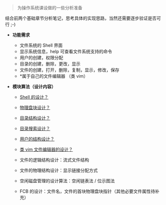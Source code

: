 > 为操作系统课设做的一些分析准备

结合前两个基础章节分析笔记，思考具体的实现思路，当然还需要逐步验证是否可行 ;-)

- **功能需求**

  - 文件系统的 Shell 界面
  - 显示系统信息，help 可查看文件系统支持的命令
  - 用户的创建，权限分配
  - 目录的创建，删除，更改，显示
  - 文件的创建，打开，删除，复制，显示，修改，保存
  - *属于自己的文件编辑器 （类 vim）

- **模块算法（设计内容）**

  - <u>Shell 的设计？</u>

  - <u>物理盘块设计？</u>

  - <u>目录结构设计？</u>

  - <u>目录搜索设计？</u>

  - <u>用户的结构设计？</u>

  - <u>类 vim 文件编辑器的设计？</u>

  - 文件的逻辑结构设计：流式文件结构

  - 文件的物理结构设计：显示链接分配方式

  - 空闲磁盘管理的设计算法：空闲链表法 / 位示图法

  - FCB 的设计：文件名，文件的首块物理盘块指针（其他必要文件属性待补充）
